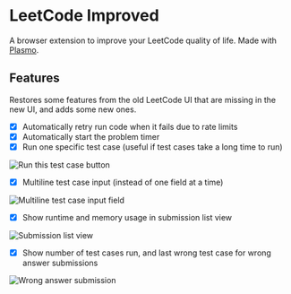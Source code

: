 # LeetCode Improved

A browser extension to improve your LeetCode quality of life.
Made with [Plasmo](https://plasmo.com).

## Features

Restores some features from the old LeetCode UI that are missing in the
new UI, and adds some new ones.

- [x] Automatically retry run code when it fails due to rate limits
- [x] Automatically start the problem timer
- [x] Run one specific test case (useful if test cases take a long time to run)

![Run this test case button](https://i.imgur.com/C8HFQ5z.png)

- [x] Multiline test case input (instead of one field at a time)

![Multiline test case input field](https://i.imgur.com/EgCepsK.png)

- [x] Show runtime and memory usage in submission list view

![Submission list view](https://i.imgur.com/Vd1r2jg.png)

- [x] Show number of test cases run, and last wrong test case for wrong answer submissions

![Wrong answer submission](https://i.imgur.com/ve5PXxf.png)
